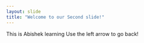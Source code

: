 ```yaml
---
layout: slide
title: "Welcome to our Second slide!"
---
```

This is Abishek learning 
Use the left arrow to go back!
